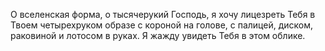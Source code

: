 О вселенская форма, о тысячерукий Господь, я хочу лицезреть Тебя в Твоем четырехруком образе с короной на голове, с палицей, диском, раковиной и лотосом в руках. Я жажду увидеть Тебя в этом облике.